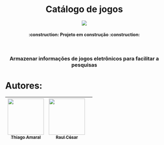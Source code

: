 <h1 align="center"> Catálogo de jogos </h1>

<p align="center">
  <img src="https://cdn.dribbble.com/users/1787323/screenshots/12057610/media/8e7e8e869bf389fb727ac393c42e6b27.png?compress=1&resize=400x300&vertical=top" />
</p>




<h4 align="center"> 
    :construction:  Projeto em construção  :construction:
</h4>

<br>

<h3 align="center"> Armazenar informações de jogos eletrônicos para facilitar a pesquisas </h3>  


# Autores:

| [<img src="https://avatars.githubusercontent.com/u/92883620?v=4" width=115><br><sub>Thiago Amaral</sub>](https://github.com/RaulCsar) |  [<img src="https://avatars.githubusercontent.com/u/118937046?v=4" width=115><br><sub>Raul César</sub>](https://github.com/RaulCsar) |  |
| :---: | :---: | :---: |




